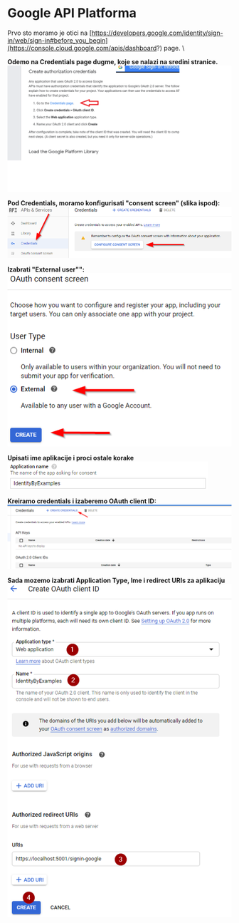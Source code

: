 # Google API Platforma

Prvo sto moramo je otici na [https://developers.google.com/identity/sign-in/web/sign-in#before_you_begin](https://console.cloud.google.com/apis/dashboard?) page. \

**Odemo na Credentials page dugme, koje se nalazi na sredini stranice.**
![Slika](Images/GoogleSingInPage.png)

**Pod Credentials, moramo konfigurisati "consent screen" (slika ispod):**
![Slika1](Images/Consent-Google.png)

**Izabrati "External user"":**
![Slika1](Images/Consent-user-type.png)

**Upisati ime aplikacije i proci ostale korake**
![Slika1](Images/App-name.png)

**Kreiramo credentials i izaberemo OAuth client ID:**
![Slika1](Images/Navigation-to-credentials-page.png)

**Sada mozemo izabrati Application Type, Ime i redirect URIs za aplikaciju**
![Slika1](Images/OAuth-Client-ID-Configuration.png)
